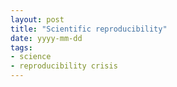 ```yaml
---
layout: post
title: "Scientific reproducibility"
date: yyyy-mm-dd
tags: 
- science
- reproducibility crisis
---
```


